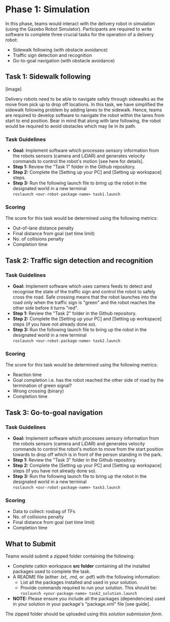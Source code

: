 # Phase 1: Simulation

In this phase, teams would interact with the delivery robot in simulation (using the Gazebo Robot Simulator). Participants are required to write software to complete three crucial tasks for the operation of a delivery robot:
- Sidewalk following (with obstacle avoidance)
- Traffic sign detection and recognition
- Go-to-goal navigation (with obstacle avoidance)

## Task 1: Sidewalk following
[Image]

Delivery robots need to be able to navigate safely through sidewalks as the move from pick up to drop off locations. In this task, we have simplified the sidewalk following problem by adding lanes to the sidewalk. Hence, teams are required to develop software to navigate the robot within the lanes from start to end position. Bear in mind that along with lane following, the robot would be required to avoid obstacles which may lie in its path.

### Task Guidelines
- **Goal:** Implement software which processes sensory information from the robots sensors (camera and LiDAR) and generates velocity commands to control the robot's motion [see here for details].
- **Step 1:** Review the "Task 1" folder in the Github repository.
- **Step 2:** Complete the [Setting up your PC] and [Setting up workspace] steps.
- **Step 3:** Run the following launch file to bring up the robot in the designated world in a new terminal <br>
` roslaunch <our-robot-package-name> task1.launch `


### Scoring
The score for this task would be determined using the following metrics:
* Out-of-lane distance penalty
* Final distance from goal (set time limit)
* No. of collisions penalty
* Completion time



## Task 2: Traffic sign detection and recognition

### Task Guidelines
- **Goal:** Implement software which uses camera feeds to detect and recognise the state of the traffic sign and control the robot to safely cross the road. Safe crossing means that the robot launches into the road only when the traffic sign is "green" and the robot reaches the other side before it turns "red".
- **Step 1:** Review the "Task 2" folder in the Github repository.
- **Step 2:** Complete the [Setting up your PC] and [Setting up workspace] steps (if you have not already done so).
- **Step 3:** Run the following launch file to bring up the robot in the designated world in a new terminal <br>
` roslaunch <our-robot-package-name> task2.launch `


### Scoring
The score for this task would be determined using the following metrics:
* Reaction time
* Goal completion i.e. has the robot reached the other side of road by the termination of green signal?
* Wrong crossing (binary)
* Completion time




## Task 3: Go-to-goal navigation

### Task Guidelines
- **Goal:** Implement software which processes sensory information from the robots sensors (camera and LiDAR) and generates velocity commands to control the robot's motion to move from the start position towards to drop off which is in front of the person standing in the park.
- **Step 1:** Review the "Task 3" folder in the Github repository.
- **Step 2:** Complete the [Setting up your PC] and [Setting up workspace] steps (if you have not already done so).
- **Step 3:** Run the following launch file to bring up the robot in the designated world in a new terminal <br>
` roslaunch <our-robot-package-name> task3.launch `

### Scoring
* Data to collect: rosbag of TFs
* No. of collisions penalty
* Final distance from goal (set time limit)
* Completion time

## What to Submit
Teams would submit a zipped folder containing the following:
* Complete catkin workspace **src folder** containing all the installed packages used to complete the task.
* A README file (either .txt, .md, or .pdf) with the following information:
    * List all the packages installed and used in your solution.
    * Provide commands required to run your solution. This should be: <br>
    ` roslaunch <your-package-name> task2_solution.launch `
* **NOTE:** Please ensure you include all the packages (dependencies) used in your solution in your package's "package.xml" file [see guide]. <br>

The zipped folder should be uploaded using this *solution submission form*.

